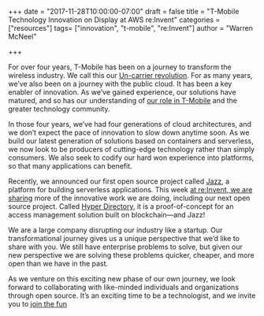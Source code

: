 +++
date = "2017-11-28T10:00:00-07:00"
draft = false
title = "T-Mobile Technology Innovation on Display at AWS re:Invent"
categories = ["resources"]
tags= ["innovation", "t-mobile", "re:Invent"]
author = "Warren McNeel"

+++

For over four years, T-Mobile has been on a journey to transform the wireless industry. We call this our [Un-carrier revolution](https://newsroom.t-mobile.com/content/1020/files/UncarrierMovesthru9201716x9.pdf). For as many years, we’ve also been on a journey with the public cloud. It has been a key enabler of innovation. As we’ve gained experience, our solutions have matured, and so has our understanding of [our role in T-Mobile](https://www.linkedin.com/pulse/t-mobiles-digital-technology-development-team-wireless-cody-sanford/) and the greater technology community.

In those four years, we’ve had four generations of cloud architectures, and we don’t expect the pace of innovation to slow down anytime soon. As we build our latest generation of solutions based on containers and serverless, we now look to be producers of cutting-edge technology rather than simply consumers. We also seek to codify our hard won experience into platforms, so that many applications can benefit.

Recently, we announced our first open source project called [Jazz](https://github.com/tmobile/jazz), a platform for building serverless applications. This week [at re:Invent, we are sharing](http://opensource.t-mobile.com/blog/posts/re-invent-blog/) more of the innovative work we are doing, including our next open source project. Called [Hyper Directory](http://opensource.t-mobile.com/blog/posts/hyperdirectory-blockchain-innovation/), it is a proof-of-concept for an access management solution built on blockchain—and Jazz!

We are a large company disrupting our industry like a startup.  Our transformational journey gives us a unique perspective that we’d like to share with you. We still have enterprise problems to solve, but given our new perspective we are solving these problems quicker, cheaper, and more open than we have in the past.

As we venture on this exciting new phase of our own journey, we look forward to collaborating with like-minded individuals and organizations through open source. It’s an exciting time to be a technologist, and we invite you to [join the fun](http://opensource.t-mobile.com/)